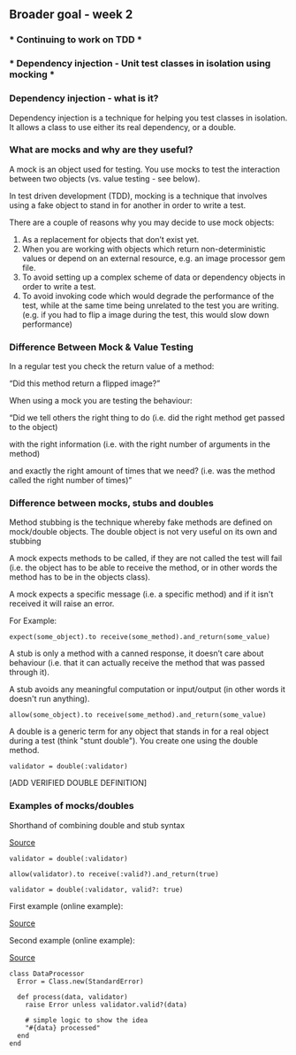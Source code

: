 ## Broader goal - week 2
### * Continuing to work on TDD *
### * Dependency injection - Unit test classes in isolation using mocking *

### Dependency injection - what is it?

Dependency injection is a technique for helping you test classes in isolation. It allows a class to use either its real dependency, or a double.

### What are mocks and why are they useful?

A mock is an object used for testing. You use mocks to test the interaction between two objects (vs. value testing - see below).

In test driven development (TDD), mocking is a technique that involves using a fake object to stand in for another in order to write a test.

There are a couple of reasons why you may decide to use mock objects:

  1. As a replacement for objects that don’t exist yet.
  2. When you are working with objects which return non-deterministic values or depend on an external resource, e.g. an image processor gem file.
  3. To avoid setting up a complex scheme of data or dependency objects in order to write a test.
  4. To avoid invoking code which would degrade the performance of the test, while at the same time being unrelated to the test you are writing. (e.g. if you had to flip a image during the test, this would slow down performance)


### Difference Between Mock & Value Testing

In a regular test you check the return value of a method:

“Did this method return a flipped image?”

When using a mock you are testing the behaviour:

“Did we tell others the right thing to do (i.e. did the right method get passed to the object)

with the right information (i.e. with the right number of arguments in the method)

and exactly the right amount of times that we need? (i.e. was the method called the right number of times)”

### Difference between mocks, stubs and doubles

Method stubbing is the technique whereby fake methods are defined on mock/double objects. The double object is not very useful on its own and stubbing

A mock expects methods to be called, if they are not called the test will fail (i.e. the object has to be able to receive the method, or in other words the method has to be in the objects class).

A mock expects a specific message (i.e. a specific method) and if it isn't received it will raise an error.

For Example:
 ```
 expect(some_object).to receive(some_method).and_return(some_value)
 ```

A stub is only a method with a canned response, it doesn’t care about behaviour (i.e. that it can actually receive the method that was passed through it).

A stub avoids any meaningful computation or input/output (in other words it doesn't run anything).

```
allow(some_object).to receive(some_method).and_return(some_value)
```
A double is a generic term for any object that stands in for a real object during a test (think "stunt double"). You create one using the double method.

```
validator = double(:validator)
```

[ADD VERIFIED DOUBLE DEFINITION]

### Examples of mocks/doubles

Shorthand of combining double and stub syntax

[Source](http://rubyblog.pro/2017/10/rspec-difference-between-mocks-and-stubs)

```
validator = double(:validator)

allow(validator).to receive(:valid?).and_return(true)

validator = double(:validator, valid?: true)
```

First example (online example):

[Source](https://www.tutorialspoint.com/rspec/rspec_test_doubles.htm)

Second example (online example):

[Source](http://rubyblog.pro/2017/10/rspec-difference-between-mocks-and-stubs)

```
class DataProcessor
  Error = Class.new(StandardError)

  def process(data, validator)
    raise Error unless validator.valid?(data)

    # simple logic to show the idea
    "#{data} processed"
  end
end
```
